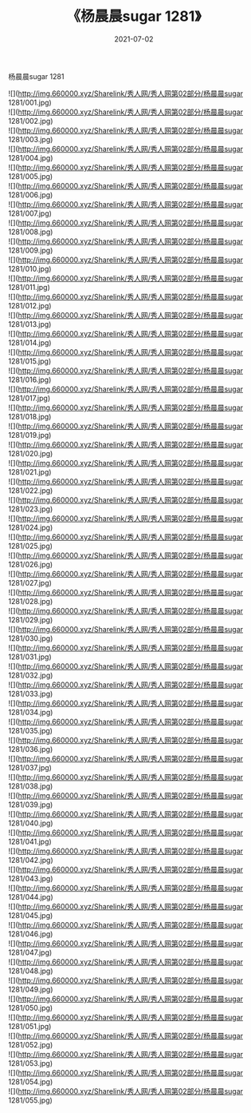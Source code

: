 ﻿---
layout: post
title:  《杨晨晨sugar 1281》
date:   2021-07-02
img: http://img.660000.xyz/Sharelink/秀人网/秀人网第02部分/杨晨晨sugar 1281/000.jpg
categories: [美女, 清纯, 唯美]
---

杨晨晨sugar 1281

  ![](http://img.660000.xyz/Sharelink/秀人网/秀人网第02部分/杨晨晨sugar 1281/001.jpg) <br> ![](http://img.660000.xyz/Sharelink/秀人网/秀人网第02部分/杨晨晨sugar 1281/002.jpg) <br> ![](http://img.660000.xyz/Sharelink/秀人网/秀人网第02部分/杨晨晨sugar 1281/003.jpg) <br> ![](http://img.660000.xyz/Sharelink/秀人网/秀人网第02部分/杨晨晨sugar 1281/004.jpg) <br> ![](http://img.660000.xyz/Sharelink/秀人网/秀人网第02部分/杨晨晨sugar 1281/005.jpg) <br> ![](http://img.660000.xyz/Sharelink/秀人网/秀人网第02部分/杨晨晨sugar 1281/006.jpg) <br> ![](http://img.660000.xyz/Sharelink/秀人网/秀人网第02部分/杨晨晨sugar 1281/007.jpg) <br> ![](http://img.660000.xyz/Sharelink/秀人网/秀人网第02部分/杨晨晨sugar 1281/008.jpg) <br> ![](http://img.660000.xyz/Sharelink/秀人网/秀人网第02部分/杨晨晨sugar 1281/009.jpg) <br> ![](http://img.660000.xyz/Sharelink/秀人网/秀人网第02部分/杨晨晨sugar 1281/010.jpg) <br> ![](http://img.660000.xyz/Sharelink/秀人网/秀人网第02部分/杨晨晨sugar 1281/011.jpg) <br> ![](http://img.660000.xyz/Sharelink/秀人网/秀人网第02部分/杨晨晨sugar 1281/012.jpg) <br> ![](http://img.660000.xyz/Sharelink/秀人网/秀人网第02部分/杨晨晨sugar 1281/013.jpg) <br> ![](http://img.660000.xyz/Sharelink/秀人网/秀人网第02部分/杨晨晨sugar 1281/014.jpg) <br> ![](http://img.660000.xyz/Sharelink/秀人网/秀人网第02部分/杨晨晨sugar 1281/015.jpg) <br> ![](http://img.660000.xyz/Sharelink/秀人网/秀人网第02部分/杨晨晨sugar 1281/016.jpg) <br> ![](http://img.660000.xyz/Sharelink/秀人网/秀人网第02部分/杨晨晨sugar 1281/017.jpg) <br> ![](http://img.660000.xyz/Sharelink/秀人网/秀人网第02部分/杨晨晨sugar 1281/018.jpg) <br> ![](http://img.660000.xyz/Sharelink/秀人网/秀人网第02部分/杨晨晨sugar 1281/019.jpg) <br> ![](http://img.660000.xyz/Sharelink/秀人网/秀人网第02部分/杨晨晨sugar 1281/020.jpg) <br> ![](http://img.660000.xyz/Sharelink/秀人网/秀人网第02部分/杨晨晨sugar 1281/021.jpg) <br> ![](http://img.660000.xyz/Sharelink/秀人网/秀人网第02部分/杨晨晨sugar 1281/022.jpg) <br> ![](http://img.660000.xyz/Sharelink/秀人网/秀人网第02部分/杨晨晨sugar 1281/023.jpg) <br> ![](http://img.660000.xyz/Sharelink/秀人网/秀人网第02部分/杨晨晨sugar 1281/024.jpg) <br> ![](http://img.660000.xyz/Sharelink/秀人网/秀人网第02部分/杨晨晨sugar 1281/025.jpg) <br> ![](http://img.660000.xyz/Sharelink/秀人网/秀人网第02部分/杨晨晨sugar 1281/026.jpg) <br> ![](http://img.660000.xyz/Sharelink/秀人网/秀人网第02部分/杨晨晨sugar 1281/027.jpg) <br> ![](http://img.660000.xyz/Sharelink/秀人网/秀人网第02部分/杨晨晨sugar 1281/028.jpg) <br> ![](http://img.660000.xyz/Sharelink/秀人网/秀人网第02部分/杨晨晨sugar 1281/029.jpg) <br> ![](http://img.660000.xyz/Sharelink/秀人网/秀人网第02部分/杨晨晨sugar 1281/030.jpg) <br> ![](http://img.660000.xyz/Sharelink/秀人网/秀人网第02部分/杨晨晨sugar 1281/031.jpg) <br> ![](http://img.660000.xyz/Sharelink/秀人网/秀人网第02部分/杨晨晨sugar 1281/032.jpg) <br> ![](http://img.660000.xyz/Sharelink/秀人网/秀人网第02部分/杨晨晨sugar 1281/033.jpg) <br> ![](http://img.660000.xyz/Sharelink/秀人网/秀人网第02部分/杨晨晨sugar 1281/034.jpg) <br> ![](http://img.660000.xyz/Sharelink/秀人网/秀人网第02部分/杨晨晨sugar 1281/035.jpg) <br> ![](http://img.660000.xyz/Sharelink/秀人网/秀人网第02部分/杨晨晨sugar 1281/036.jpg) <br> ![](http://img.660000.xyz/Sharelink/秀人网/秀人网第02部分/杨晨晨sugar 1281/037.jpg) <br> ![](http://img.660000.xyz/Sharelink/秀人网/秀人网第02部分/杨晨晨sugar 1281/038.jpg) <br> ![](http://img.660000.xyz/Sharelink/秀人网/秀人网第02部分/杨晨晨sugar 1281/039.jpg) <br> ![](http://img.660000.xyz/Sharelink/秀人网/秀人网第02部分/杨晨晨sugar 1281/040.jpg) <br> ![](http://img.660000.xyz/Sharelink/秀人网/秀人网第02部分/杨晨晨sugar 1281/041.jpg) <br> ![](http://img.660000.xyz/Sharelink/秀人网/秀人网第02部分/杨晨晨sugar 1281/042.jpg) <br> ![](http://img.660000.xyz/Sharelink/秀人网/秀人网第02部分/杨晨晨sugar 1281/043.jpg) <br> ![](http://img.660000.xyz/Sharelink/秀人网/秀人网第02部分/杨晨晨sugar 1281/044.jpg) <br> ![](http://img.660000.xyz/Sharelink/秀人网/秀人网第02部分/杨晨晨sugar 1281/045.jpg) <br> ![](http://img.660000.xyz/Sharelink/秀人网/秀人网第02部分/杨晨晨sugar 1281/046.jpg) <br> ![](http://img.660000.xyz/Sharelink/秀人网/秀人网第02部分/杨晨晨sugar 1281/047.jpg) <br> ![](http://img.660000.xyz/Sharelink/秀人网/秀人网第02部分/杨晨晨sugar 1281/048.jpg) <br> ![](http://img.660000.xyz/Sharelink/秀人网/秀人网第02部分/杨晨晨sugar 1281/049.jpg) <br> ![](http://img.660000.xyz/Sharelink/秀人网/秀人网第02部分/杨晨晨sugar 1281/050.jpg) <br> ![](http://img.660000.xyz/Sharelink/秀人网/秀人网第02部分/杨晨晨sugar 1281/051.jpg) <br> ![](http://img.660000.xyz/Sharelink/秀人网/秀人网第02部分/杨晨晨sugar 1281/052.jpg) <br> ![](http://img.660000.xyz/Sharelink/秀人网/秀人网第02部分/杨晨晨sugar 1281/053.jpg) <br> ![](http://img.660000.xyz/Sharelink/秀人网/秀人网第02部分/杨晨晨sugar 1281/054.jpg) <br> ![](http://img.660000.xyz/Sharelink/秀人网/秀人网第02部分/杨晨晨sugar 1281/055.jpg) <br>